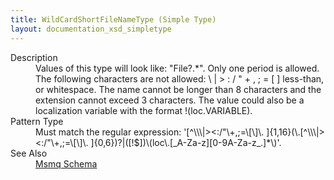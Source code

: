 ```yaml
---
title: WildCardShortFileNameType (Simple Type)
layout: documentation_xsd_simpletype
---
```

<dl>
  <dt>Description</dt>
  <dd>Values of this type will look like: "File?.*".  Only one period is allowed.  The following characters are not allowed: \ | &gt; : / " + , ; = [ ] less-than, or whitespace.  The name cannot be longer than 8 characters and the extension cannot exceed 3 characters.  The value could also be a localization variable with the format !(loc.VARIABLE).</dd>
  <dt>Pattern Type</dt>
  <dd>Must match the regular expression: '[^\\\|&gt;&lt;:/"\+,;=\[\]\. ]{1,16}(\.[^\\\|&gt;&lt;:/"\+,;=\[\]\. ]{0,6})?|([!$])\(loc\.[_A-Za-z][0-9A-Za-z_.]*\)'.</dd>
  <dt>See Also</dt>
  <dd>
    <a href="../">Msmq Schema</a>
  </dd>
</dl>
